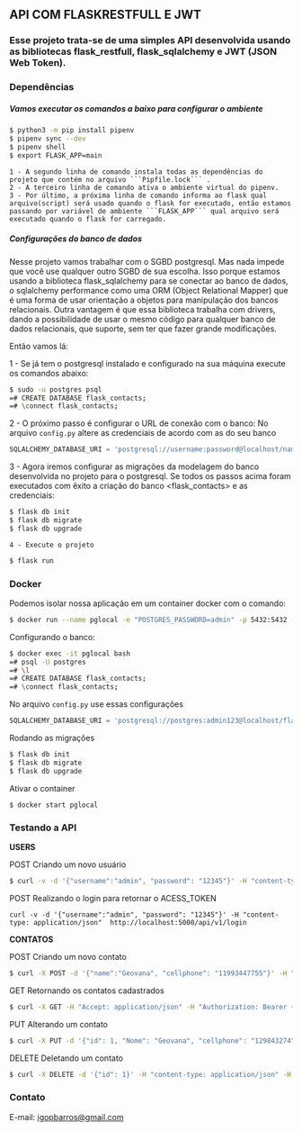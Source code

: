 ## API COM FLASKRESTFULL E JWT


### Esse projeto trata-se de uma simples API desenvolvida usando as bibliotecas flask_restfull, flask_sqlalchemy e JWT (JSON Web Token).


### Dependências
##### Vamos executar os comandos a baixo para configurar o ambiente

```bash
$ python3 -m pip install pipenv
$ pipenv sync --dev
$ pipenv shell
$ export FLASK_APP=main
```

	1 - A segundo linha de comando instala todas as dependências do projeto que contém no arquivo ```Pipfile.lock``` .
	2 - A terceiro linha de comando ativa o ambiente virtual do pipenv.
	3 - Por último, a próxima linha de comando informa ao flask qual arquivo(script) será usado quando o flask for executado, então estamos passando por variável de ambiente ```FLASK_APP``` qual arquivo será executado quando o flask for carregado.

##### Configurações do banco de dados
Nesse projeto vamos trabalhar com o SGBD postgresql. Mas nada impede que você use qualquer outro SGBD de sua escolha. Isso porque estamos usando a biblioteca flask_sqlalchemy para se conectar ao banco de dados, o sqlalchemy performance como uma ORM (Object Relational Mapper) que é uma forma de usar orientação a objetos para manipulação dos bancos relacionais. Outra vantagem é que essa biblioteca trabalha com drivers, dando a possibilidade de usar o mesmo código para qualquer banco de dados relacionais, que suporte,  sem ter que fazer grande modificações.

Então vamos lá:

1 - Se já tem o postgresql instalado e configurado na sua máquina execute os comandos abaixo:
```bash
$ sudo -u postgres psql
=# CREATE DATABASE flask_contacts;
=# \connect flask_contacts;
```

2 - O próximo passo é configurar o URL de conexão com o banco:
No arquivo ```config.py``` altere as credenciais de acordo com as do seu banco

```py
SQLALCHEMY_DATABASE_URI = 'postgresql://username:password@localhost/name_db'
```

3 - Agora iremos configurar as migrações da modelagem do banco desenvolvida no projeto para o postgresql.
Se todos os passos acima foram executados com êxito a criação do banco <flask_contacts> e as credenciais:

```bash
$ flask db init
$ flask db migrate
$ flask db upgrade
```

	4 - Execute o projeto

```bash
$ flask run
```

### Docker
Podemos isolar nossa aplicação em um container docker com o comando:

```bash
$ docker run --name pglocal -e "POSTGRES_PASSWORD=admin" -p 5432:5432 -d postgres
```

Configurando o banco:

```bash
$ docker exec -it pglocal bash
=# psql -U postgres
=# \l
=# CREATE DATABASE flask_contacts;
=# \connect flask_contacts;
```

No arquivo ```config.py``` use essas configurações

```py
SQLALCHEMY_DATABASE_URI = 'postgresql://postgres:admin123@localhost/flask_contacts'
```

Rodando as migrações

```bash
$ flask db init
$ flask db migrate
$ flask db upgrade
```

Ativar o container
```
$ docker start pglocal
```

### Testando a API

**USERS**

POST
Criando um novo usuário
```bash
$ curl -v -d '{"username":"admin", "password": "12345"}' -H "content-type: application/json"  http://localhost:5000/api/v1/register
```

POST
Realizando o login para retornar o ACESS_TOKEN
```
curl -v -d '{"username":"admin", "password": "12345"}' -H "content-type: application/json"  http://localhost:5000/api/v1/login
```

**CONTATOS**

POST
Criando um novo contato
```bash
$ curl -X POST -d '{"name":"Geovana", "cellphone": "11993447755"}' -H "content-type: application/json" -H "authorization: Bearer {ACCESS_TOKEN}" http://localhost:5000/api/v1/contacts
```

GET
Retornando os contatos cadastrados
```bash
$ curl -X GET -H "Accept: application/json" -H "Authorization: Bearer {ACCESS_TOKEN}" "http://localhost:5000/api/v1/contacts"
```

PUT
Alterando um contato
```bash
$ curl -X PUT -d '{"id": 1, "Nome": "Geovana", "cellphone": "129843274"}' -H "content-type: application/json" -H "authorization: Bearer {ACCESS_TOKEN}" http://localhost:5000/api/v1/contacts
```

DELETE
Deletando um contato
```bash
$ curl -X DELETE -d '{"id": 1}' -H "content-type: application/json" -H "authorization: Bearer {ACCESS_TOKEN}" http://localhost:5000/api/v1/contacts
```

### Contato
E-mail: igopbarros@gmail.com